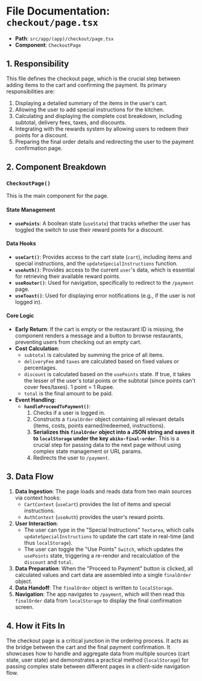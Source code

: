 
# File Documentation: `checkout/page.tsx`

-   **Path**: `src/app/(app)/checkout/page.tsx`
-   **Component**: `CheckoutPage`

## 1. Responsibility

This file defines the checkout page, which is the crucial step between adding items to the cart and confirming the payment. Its primary responsibilities are:
1.  Displaying a detailed summary of the items in the user's cart.
2.  Allowing the user to add special instructions for the kitchen.
3.  Calculating and displaying the complete cost breakdown, including subtotal, delivery fees, taxes, and discounts.
4.  Integrating with the rewards system by allowing users to redeem their points for a discount.
5.  Preparing the final order details and redirecting the user to the payment confirmation page.

## 2. Component Breakdown

### `CheckoutPage()`

This is the main component for the page.

#### State Management
-   **`usePoints`**: A boolean state (`useState`) that tracks whether the user has toggled the switch to use their reward points for a discount.

#### Data Hooks
-   **`useCart()`**: Provides access to the cart state (`cart`), including items and special instructions, and the `updateSpecialInstructions` function.
-   **`useAuth()`**: Provides access to the current `user`'s data, which is essential for retrieving their available reward points.
-   **`useRouter()`**: Used for navigation, specifically to redirect to the `/payment` page.
-   **`useToast()`**: Used for displaying error notifications (e.g., if the user is not logged in).

#### Core Logic

-   **Early Return**: If the cart is empty or the restaurant ID is missing, the component renders a message and a button to browse restaurants, preventing users from checking out an empty cart.
-   **Cost Calculation**:
    -   `subtotal` is calculated by summing the price of all items.
    -   `deliveryFee` and `taxes` are calculated based on fixed values or percentages.
    -   `discount` is calculated based on the `usePoints` state. If true, it takes the lesser of the user's total points or the subtotal (since points can't cover fees/taxes). 1 point = 1 Rupee.
    -   `total` is the final amount to be paid.
-   **Event Handling**:
    -   **`handleProceedToPayment()`**:
        1.  Checks if a user is logged in.
        2.  Constructs a `finalOrder` object containing all relevant details (items, costs, points earned/redeemed, instructions).
        3.  **Serializes this `finalOrder` object into a JSON string and saves it to `localStorage` under the key `abiko-final-order`**. This is a crucial step for passing data to the next page without using complex state management or URL params.
        4.  Redirects the user to `/payment`.

## 3. Data Flow

1.  **Data Ingestion**: The page loads and reads data from two main sources via context hooks:
    -   `CartContext` (`useCart`) provides the list of items and special instructions.
    -   `AuthContext` (`useAuth`) provides the user's reward points.
2.  **User Interaction**:
    -   The user can type in the "Special Instructions" `Textarea`, which calls `updateSpecialInstructions` to update the cart state in real-time (and thus `localStorage`).
    -   The user can toggle the "Use Points" `Switch`, which updates the `usePoints` state, triggering a re-render and recalculation of the `discount` and `total`.
3.  **Data Preparation**: When the "Proceed to Payment" button is clicked, all calculated values and cart data are assembled into a single `finalOrder` object.
4.  **Data Handoff**: The `finalOrder` object is written to `localStorage`.
5.  **Navigation**: The app navigates to `/payment`, which will then read this `finalOrder` data from `localStorage` to display the final confirmation screen.

## 4. How it Fits In

The checkout page is a critical junction in the ordering process. It acts as the bridge between the cart and the final payment confirmation. It showcases how to handle and aggregate data from multiple sources (cart state, user state) and demonstrates a practical method (`localStorage`) for passing complex state between different pages in a client-side navigation flow.
